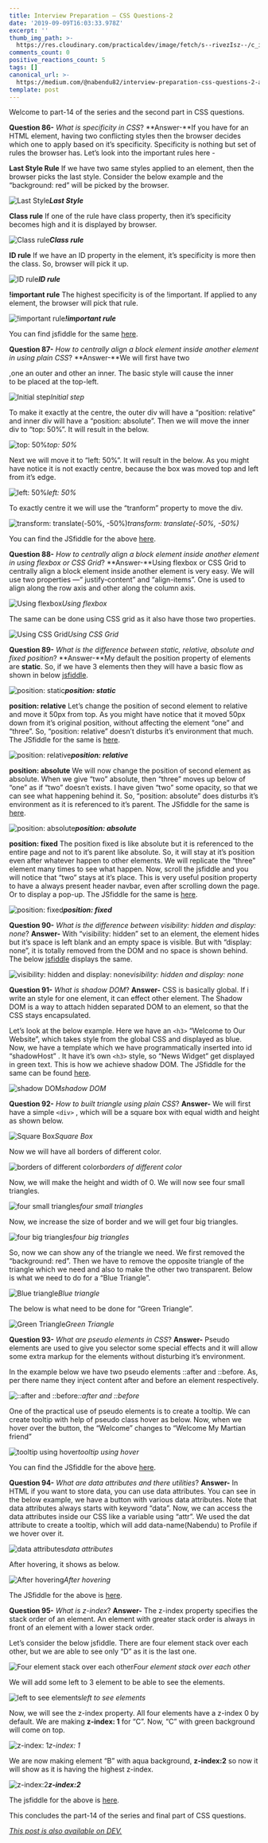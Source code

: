 ```yaml
---
title: Interview Preparation — CSS Questions-2
date: '2019-09-09T16:03:33.978Z'
excerpt: ''
thumb_img_path: >-
  https://res.cloudinary.com/practicaldev/image/fetch/s--rivezIsz--/c_imagga_scale,f_auto,fl_progressive,h_420,q_auto,w_1000/https://res.cloudinary.com/practicaldev/image/fetch/s--5L8O_u5f--/c_imagga_scale%2Cf_auto%2Cfl_progressive%2Ch_420%2Cq_auto%2Cw_1000/https://thepracticaldev.s3.amazonaws.com/i/co5vojy7vuwt8byzocdz.jpeg
comments_count: 0
positive_reactions_count: 5
tags: []
canonical_url: >-
  https://medium.com/@nabendu82/interview-preparation-css-questions-2-ad67e243c451
template: post
---
```

Welcome to part-14 of the series and the second part in CSS questions. 

**Question 86-** *What is specificity in CSS*?
**Answer-**If you have for an HTML element, having two conflicting styles then the browser decides which one to apply based on it’s specificity. Specificity is nothing but set of rules the browser has. Let’s look into the important rules here -

**Last Style Rule**
If we have two same styles applied to an element, then the browser picks the last style. Consider the below example and the “background: red” will be picked by the browser.

![**Last Style**](https://cdn-images-1.medium.com/max/5756/1*2JAZg-9LiBc5wmKRaFV1lw.png)***Last Style***

**Class rule**
If one of the rule have class property, then it’s specificity becomes high and it is displayed by browser.

![**Class rule**](https://cdn-images-1.medium.com/max/5760/1*ePVz5JqLxsI_kMG-hqB02A.png)***Class rule***

**ID rule**
If we have an ID property in the element, it’s specificity is more then the class. So, browser will pick it up.

![**ID rule**](https://cdn-images-1.medium.com/max/5760/1*Z1IhJ-DWE0TuYBNqMUaR1A.png)***ID rule***

**!important rule**
The highest specificity is of the !important. If applied to any element, the browser will pick that rule.

![**!important rule**](https://cdn-images-1.medium.com/max/5756/1*3dCTQdTtNpdzQqNE8ugPXA.png)***!important rule***

You can find jsfiddle for the same [here](http://jsfiddle.net/nabendu/pk7x1uzv/).

**Question 87-** *How to centrally align a block element inside another element in using plain CSS*?
**Answer-**We will first have two <div>,one an outer and other an inner. The basic style will cause the inner <div> to be placed at the top-left.

![Initial step](https://cdn-images-1.medium.com/max/5760/1*FBEB0KzxCSzjkhLP2MBljw.png)*Initial step*

To make it exactly at the centre, the outer div will have a “position: relative” and inner div will have a “position: absolute”. Then we will move the inner div to “top: 50%”. It will result in the below.

![top: 50%](https://cdn-images-1.medium.com/max/5760/1*zsCnv_1vP1gRcVoEK7Dakg.png)*top: 50%*

Next we will move it to “left: 50%”. It will result in the below. As you might have notice it is not exactly centre, because the box was moved top and left from it’s edge.

![left: 50%](https://cdn-images-1.medium.com/max/5760/1*__K6SBu9rzesgeyBgL5e_w.png)*left: 50%*

To exactly centre it we will use the “tranform” property to move the div.

![transform: translate(-50%, -50%)](https://cdn-images-1.medium.com/max/5760/1*toegHoW9Dzw1ByMabTK8kQ.png)*transform: translate(-50%, -50%)*

You can find the JSfiddle for the above [here](http://jsfiddle.net/nabendu/f3ra84vw/).

**Question 88-** *How to centrally align a block element inside another element in using flexbox or CSS Grid*?
**Answer-**Using flexbox or CSS Grid to centrally align a block element inside another element is very easy. We will use two properties —“ justify-content” and “align-items”. One is used to align along the row axis and other along the column axis.

![Using flexbox](https://cdn-images-1.medium.com/max/5760/1*N_WmeTtcZHd30V1oV_EzpQ.png)*Using flexbox*

The same can be done using CSS grid as it also have those two properties.

![Using CSS Grid](https://cdn-images-1.medium.com/max/5760/1*HSNs6RdgRr5rGMsw3n0acg.png)*Using CSS Grid*

**Question 89-** *What is the difference between static, relative, absolute and fixed position*?
**Answer-**My default the position property of elements are **static**. So, if we have 3 elements then they will have a basic flow as shown in below [jsfiddle](http://jsfiddle.net/nabendu/ubfvnpsm/).

![**position: static**](https://cdn-images-1.medium.com/max/5760/1*VYYAArxp6bZ9JLh9zmdQBw.png)***position: static***

**position: relative**
Let’s change the position of second element to relative and move it 50px from top. As you might have notice that it moved 50px down from it’s original position, without affecting the element “one” and “three”. So, “position: relative” doesn’t disturbs it’s environment that much. The JSfiddle for the same is [here](http://jsfiddle.net/nabendu/83uecvo6/).

![**position: relative**](https://cdn-images-1.medium.com/max/5760/1*qQm-Dr0EyqFyZrw75Y20oQ.png)***position: relative***

**position: absolute**
We will now change the position of second element as absolute. When we give “two” absolute, then “three” moves up below of “one” as if “two” doesn’t exists. I have given “two” some opacity, so that we can see what happening behind it. So, “position: absolute” does disturbs it’s environment as it is referenced to it’s parent. The JSfiddle for the same is [here](http://jsfiddle.net/nabendu/cjstz0gm/).

![**position: absolute**](https://cdn-images-1.medium.com/max/5760/1*hIMJknrQzjT-xdx06rzi8g.png)***position: absolute***

**position: fixed**
The position fixed is like absolute but it is referenced to the entire page and not to it’s parent like absolute. So, it will stay at it’s position even after whatever happen to other elements. We will replicate the “three” element many times to see what happen. Now, scroll the jsfiddle and you will notice that “two” stays at it’s place. This is very useful position property to have a always present header navbar, even after scrolling down the page. Or to display a pop-up.
The JSfiddle for the same is [here](http://jsfiddle.net/nabendu/hgdn2L3x/).

![**position: fixed**](https://cdn-images-1.medium.com/max/5760/1*hBsS7owiwSbkiluipukOMw.png)***position: fixed***

**Question 90-** *What is the difference between visibility: hidden and display: none*?
**Answer-** With “visibility: hidden” set to an element, the element hides but it’s space is left blank and an empty space is visible.
But with “display: none”, it is totally removed from the DOM and no space is shown behind. The below [jsfiddle](http://jsfiddle.net/nabendu/hkc634v9/) displays the same.

![visibility: hidden and display: none](https://cdn-images-1.medium.com/max/5760/1*DDV0V4fQ-3F_BRZpn-jRWg.png)*visibility: hidden and display: none*

**Question 91-** *What is shadow DOM*?
**Answer-** CSS is basically global. If i write an style for one element, it can effect other element. The Shadow DOM is a way to attach hidden separated DOM to an element, so that the CSS stays encapsulated.

Let’s look at the below example. Here we have an 
`<h3>`
 “Welcome to Our Website”, which takes style from the global CSS and displayed as blue.
Now, we have a template which we have programmatically inserted into id “shadowHost” . It have it’s own 
`<h3>`
 style, so “News Widget” get displayed in green text. This is how we achieve shadow DOM.
The JSfiddle for the same can be found [here](http://jsfiddle.net/nabendu/ypgej827/).

![shadow DOM](https://cdn-images-1.medium.com/max/5760/1*Vesaa48_RagGF3z97mIfWg.png)*shadow DOM*

**Question 92-** *How to built triangle using plain CSS*?
**Answer-** We will first have a simple 
`<div>`
, which will be a square box with equal width and height as shown below.

![Square Box](https://cdn-images-1.medium.com/max/5760/1*j6cxwVQgRVLa5jFNd-YO2w.png)*Square Box*

Now we will have all borders of different color.

![borders of different color](https://cdn-images-1.medium.com/max/5760/1*Ro0vpCZr4fuP40JnNrscsw.png)*borders of different color*

Now, we will make the height and width of 0. We will now see four small triangles.

![four small triangles](https://cdn-images-1.medium.com/max/5760/1*sDgC7H_0c7-FZV_Wtc0n0A.png)*four small triangles*

Now, we increase the size of border and we will get four big triangles.

![four big triangles](https://cdn-images-1.medium.com/max/5760/1*TE6hMRSsKymKxXJPJBvjAg.png)*four big triangles*

So, now we can show any of the triangle we need. We first removed the “background: red”. Then we have to remove the opposite triangle of the triangle which we need and also to make the other two transparent. Below is what we need to do for a “Blue Triangle”.

![Blue triangle](https://cdn-images-1.medium.com/max/5760/1*6N-z8EpIXGiksI2K8LtgEg.png)*Blue triangle*

The below is what need to be done for “Green Triangle”.

![Green Triangle](https://cdn-images-1.medium.com/max/5760/1*QbcqShOquUzfOdtjQ561Cw.png)*Green Triangle*

**Question 93-** *What are pseudo elements in CSS*?
**Answer-** Pseudo elements are used to give you selector some special effects and it will allow some extra markup for the elements without disturbing it’s environment.

In the example below we have two pseudo elements ::after and ::before. As, per there name they inject content after and before an element respectively.

![::after and ::before](https://cdn-images-1.medium.com/max/5760/1*5dnQ2qMLzdBd5yxiamMaMQ.png)*::after and ::before*

One of the practical use of pseudo elements is to create a tooltip. We can create tooltip with help of pseudo class hover as below. Now, when we hover over the button, the “Welcome” changes to “Welcome My Martian friend”

![tooltip using hover](https://cdn-images-1.medium.com/max/5760/1*Exg4H3A8pCA6q9fTTHHlbw.png)*tooltip using hover*

You can find the JSfiddle for the above [here](http://jsfiddle.net/nabendu/qmkorLw9/).

**Question 94-** *What are data attributes and there utilities*?
**Answer-** In HTML if you want to store data, you can use data attributes. You can see in the below example, we have a button with various data attributes. Note that data attributes always starts with keyword “data”. Now, we can access the data attributes inside our CSS like a variable using “attr”. We used the dat attribute to create a tooltip, which will add data-name(Nabendu) to Profile if we hover over it.

![data attributes](https://cdn-images-1.medium.com/max/5760/1*UxFyqGfLc4M1ljMaAplzww.png)*data attributes*

After hovering, it shows as below.

![After hovering](https://cdn-images-1.medium.com/max/5760/1*gpTOAZk604aGhirwUqADcQ.png)*After hovering*

The JSfiddle for the above is [here](http://jsfiddle.net/nabendu/znaw0784/).

**Question 95-** *What is z-index*?
**Answer-** The z-index property specifies the stack order of an element. An element with greater stack order is always in front of an element with a lower stack order.

Let’s consider the below jsfiddle. There are four element stack over each other, but we are able to see only “D” as it is the last one.

![Four element stack over each other](https://cdn-images-1.medium.com/max/5760/1*qS5i022lg8LW1ml5NTkL3Q.png)*Four element stack over each other*

We will add some left to 3 element to be able to see the elements.

![left to see elements](https://cdn-images-1.medium.com/max/5760/1*bJ1vt4yYJhxMgQh9VnCgVw.png)*left to see elements*

Now, we will see the z-index property. All four elements have a z-index 0 by default. We are making **z-index: 1** for “C”. Now, “C” with green background will come on top.

![z-index: 1](https://cdn-images-1.medium.com/max/5760/1*G2LdPWJ7le54j18Aqa4vyw.png)*z-index: 1*

We are now making element “B” with aqua background, **z-index:2** so now it will show as it is having the highest z-index.

![**z-index:2**](https://cdn-images-1.medium.com/max/5760/1*3f6ibo-DBGpe-c9XXB0fmA.png)***z-index:2***

The jsfiddle for the above is [here](http://jsfiddle.net/nabendu/5xoqas4b/).

This concludes the part-14 of the series and final part of CSS questions. 

*[This post is also available on DEV.](https://dev.to/nabendu82/interview-preparation-css-questions-2-fo7)*


<script>
const parent = document.getElementsByTagName('head')[0];
const script = document.createElement('script');
script.type = 'text/javascript';
script.src = 'https://cdnjs.cloudflare.com/ajax/libs/iframe-resizer/4.1.1/iframeResizer.min.js';
script.charset = 'utf-8';
script.onload = function() {
    window.iFrameResize({}, '.liquidTag');
};
parent.appendChild(script);
</script>    
